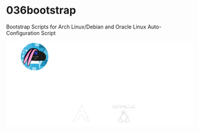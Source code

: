 # 036bootstrap

Bootstrap Scripts for Arch Linux/Debian and Oracle Linux Auto-Configuration Script

![Alt text](brandwhite.png?raw=true "Title")

